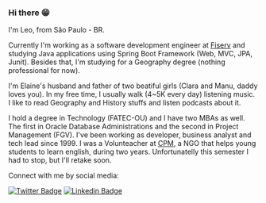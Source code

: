 ### Hi there 😁

I'm Leo, from São Paulo - BR.

Currently I'm working as a software development engineer at [Fiserv](https://www.linkedin.com/company/fiserv/) and studying Java applications using Spring Boot Framework (Web, MVC, JPA, Junit). Besides that, I'm studying for a Geography degree (nothing professional for now).

I'm Elaine's husband and father of two beatiful girls (Clara and Manu, daddy loves you). In my free time, I usually walk (4~5K every day) listening music. I like to read Geography and History stuffs and listen podcasts about it. 

I hold a degree in Technology (FATEC-OU) and I have two MBAs as well. The first in Oracle Database Administrations and the second in Project Management (FGV). I've been working as developer, business analyst and tech lead since 1999. I was a Volunteacher at [CPM](https://www.cidadaopromundo.org/), a NGO that helps young students to learn english, during two years. Unfortunatelly this semester I had to stop, but I'll retake soon.


Connect with me by social media:


[![Twitter Badge](https://img.shields.io/badge/-Twitter-1ca0f1?style=flat-square&labelColor=1ca0f1&logo=twitter&logoColor=white&link=https://twitter.com/leofabalves)](https://twitter.com/leofabalves)
[![Linkedin Badge](https://img.shields.io/badge/-LinkedIn-blue?style=flat-square&logo=Linkedin&logoColor=white&link=https://www.linkedin.com/in/leofabiano/)](https://www.linkedin.com/in/leofabiano/)



<!--
**leofalves/leofalves** is a ✨ _special_ ✨ repository because its `README.md` (this file) appears on your GitHub profile.

Here are some ideas to get you started:

- 🔭 I’m currently working on ...
- 🌱 I’m currently learning ...
- 👯 I’m looking to collaborate on ...
- 🤔 I’m looking for help with ...
- 💬 Ask me about ...
- 📫 How to reach me: ...
- 😄 Pronouns: ...
- ⚡ Fun fact: ...
-->
